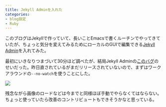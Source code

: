 ```yaml
---
title: Jekyll Adminを入れた
categories:
- blog設定
- Ruby
---
```


このブログはJekyllで作っていて、長いことEmacsで書くルーチンでやってきていたが、ちょっと気分を変えてみるためにローカルのGUIで編集できる[Jekyll Admin](https://github.com/jekyll/jekyll-admin)を入れてみた。

最初にいきなりつまづいて30分ほど調べたが、結局Jekyll Adminの[このバグ](https://github.com/jekyll/jekyll-admin/issues/699)のせいだった。昨日直されているがまだリリースされていないので、まずはワークアラウンドの`--no-watch`を使うことにした。

![](/blog/images/jekyll-admin.jpg)

残念ながら画像のロードなどは今までと同様ほぼ手動でやらなくてはならない。ちょっと使っていたら改善のコントリビュートもできそうかなと思っている。

